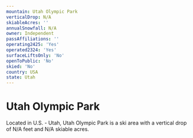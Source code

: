 ```yaml
---
mountain: Utah Olympic Park
verticalDrop: N/A
skiableAcres: ''
annualSnowfall: N/A
owner: Independent
passAffiliations: ''
operating2425: 'Yes'
operated2324: 'Yes'
surfaceLiftsOnly: 'No'
openToPublic: 'No'
skied: 'No'
country: USA
state: Utah
---
```


# Utah Olympic Park

Located in U.S. - Utah, Utah Olympic Park is a ski area with a vertical drop of N/A feet and N/A skiable acres.
